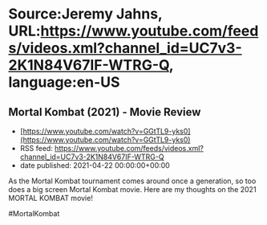 # Source:Jeremy Jahns, URL:https://www.youtube.com/feeds/videos.xml?channel_id=UC7v3-2K1N84V67IF-WTRG-Q, language:en-US

## Mortal Kombat (2021) - Movie Review
 - [https://www.youtube.com/watch?v=GGtTL9-yks0](https://www.youtube.com/watch?v=GGtTL9-yks0)
 - RSS feed: https://www.youtube.com/feeds/videos.xml?channel_id=UC7v3-2K1N84V67IF-WTRG-Q
 - date published: 2021-04-22 00:00:00+00:00

As the Mortal Kombat tournament comes around once a generation, so too does a big screen Mortal Kombat movie. Here are my thoughts on the 2021 MORTAL KOMBAT movie!

#MortalKombat

